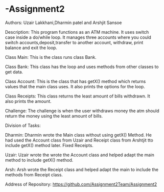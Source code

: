 # -Assignment2
Authors: Uzair Lakkhani,Dharmin patel and Arshjit Sansoe

Description: This program functions as an ATM machine. It uses switch case inside a do/while loop. It manages three accounts
where you could switch accounts,deposit,transfer to another account, withdraw, print balance and exit the loop.

Class Main:
This is the class runs class Bank.

Class Bank:
This class has the loop and uses methods from other classes to get data.

Class Account:
This is the class that has getX() method which returns values that the main class uses. It also prints the options for the loop.

Class Receipts:
This class returns the least amount of bills withdrawn. It also prints the amount.

Challenge: The challenge is when the user withdraws money the atm should return the money using the least amount of bills.

Division of Tasks:

Dharmin:
Dharmin wrote the Main class without using getX() Method. He had used the Account class from Uzair and Receipt class from Arshtjit tto include getX() method later. Fixed Receipts.

Uzair:
Uzair wrote the wrote the Account class and helped adapt the main method to include getX() method.

Arsh:
Arsh wrote the Receipt class and helped adapt the main to include the methods from Receipt class.

Address of Repository: https://github.com/Assignment2Team/Assignment2
